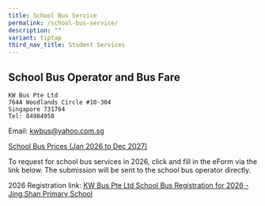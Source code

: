 ```yaml
---
title: School Bus Service
permalink: /school-bus-service/
description: ""
variant: tiptap
third_nav_title: Student Services
---
```

<h2>School Bus Operator and Bus Fare</h2><pre><code>KW Bus Pte Ltd
764A Woodlands Circle #10-304
Singapore 731764
Tel: 84984950</code></pre>
<p>Email: <a href="mailto:kwbus@yahoo.com.sg" rel="noopener noreferrer nofollow" target="_blank">kwbus@yahoo.com.sg</a>
</p>
<p><a href="/files/School Bus Fare 2026/School_Bus_Prices__Jan_2026_to_Dec_2027_.pdf" rel="noopener nofollow" target="_blank">School Bus Prices (Jan 2026 to Dec 2027)</a>
</p>
<p>To request for school bus services in 2026, click and fill in the eForm
via the link below. The submission will be sent to the school bus operator
directly.</p>
<p></p>
<p>2026 Registration link: <a href="https://forms.gle/1PxrP5g5MS49hfr2A" rel="noopener nofollow" target="_blank">KW Bus Pte Ltd School Bus Registration for 2026 - Jing Shan Primary School</a>
</p>